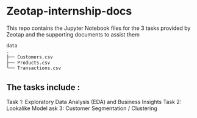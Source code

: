# Zeotap-internship-docs
This repo contains the Jupyter Notebook files for the 3 tasks provided by Zeotap and the supporting documents to assist them
```bash
data
.
├── Customers.csv
├── Products.csv
└── Transactions.csv

```
## The tasks include :
Task 1: Exploratory Data Analysis (EDA) and Business Insights
Task 2: Lookalike Model
ask 3: Customer Segmentation / Clustering
